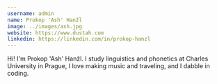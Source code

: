 ```yaml
---
username: admin
name: Prokop 'Ash' Hanžl
image: ../images/ash.jpg
website: https://www.dustah.com
linkedin: https://linkedin.com/in/prokop-hanzl
---
```


Hi! I'm Prokop 'Ash' Hanžl. I study linguistics and phonetics at Charles University in Prague, I love making music and traveling, and I dabble in coding.
